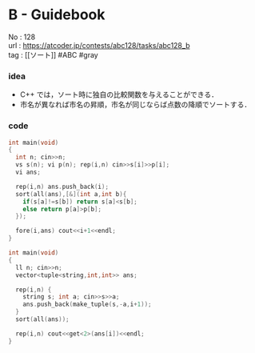 # B - Guidebook

No	: 128  
url	: https://atcoder.jp/contests/abc128/tasks/abc128_b  
tag	: [[ソート]]  #ABC #gray

### idea
- C++ では，ソート時に独自の比較関数を与えることができる．
- 市名が異なれば市名の昇順，市名が同じならば点数の降順でソートする．

### code
```cpp
int	main(void)
{
  int n; cin>>n;
  vs s(n); vi p(n); rep(i,n) cin>>s[i]>>p[i];
  vi ans;

  rep(i,n) ans.push_back(i);
  sort(all(ans),[&](int a,int b){
    if(s[a]!=s[b]) return s[a]<s[b];
    else return p[a]>p[b];
  });

  fore(i,ans) cout<<i+1<<endl;
}
```

```cpp
int	main(void)
{
  ll n; cin>>n;
  vector<tuple<string,int,int>> ans;

  rep(i,n) {
    string s; int a; cin>>s>>a;
    ans.push_back(make_tuple(s,-a,i+1));
  }
  sort(all(ans));

  rep(i,n) cout<<get<2>(ans[i])<<endl;
}
```